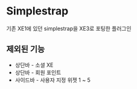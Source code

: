 # Simplestrap
기존 XE1에 있던 simplestrap을 XE3로 포팅한 플러그인

## 제외된 기능
- 상단바 - 소셜 XE
- 상단바 - 회원 포인트
- 사이드바 - 사용자 지정 위젯 1 ~ 5
